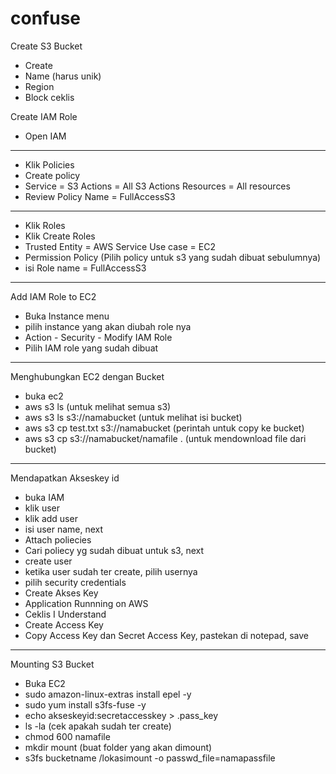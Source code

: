 # confuse

Create S3 Bucket
- Create
- Name (harus unik)
- Region
- Block ceklis

Create IAM Role
- Open IAM
------------------
- Klik Policies
- Create policy
- Service = S3
  Actions = All S3 Actions
  Resources = All resources
- Review Policy
  Name = FullAccessS3
---------------------
- Klik Roles
- Klik Create Roles
- Trusted Entity = AWS Service
  Use case = EC2
- Permission Policy (Pilih policy untuk s3 yang sudah dibuat sebulumnya)
- isi Role name = FullAccessS3

-------------------------
Add IAM Role to EC2
- Buka Instance menu
- pilih instance yang akan diubah role nya
- Action - Security - Modify IAM Role
- Pilih IAM role yang sudah dibuat

-------------------------------------
Menghubungkan EC2 dengan Bucket
- buka ec2
- aws s3 ls (untuk melihat semua s3)
- aws s3 ls s3://namabucket (untuk melihat isi bucket)
- aws s3 cp test.txt s3://namabucket (perintah untuk copy ke bucket)
- aws s3 cp s3://namabucket/namafile .  (untuk mendownload file dari bucket)

**********************************
Mendapatkan Akseskey id
- buka IAM
- klik user
- klik add user
- isi user name, next
- Attach poliecies
- Cari poliecy yg sudah dibuat untuk s3, next
- create user
- ketika user sudah ter create, pilih usernya
- pilih security credentials
- Create Akses Key
- Application Runnning on AWS
- Ceklis I Understand
- Create Access Key
- Copy Access Key dan Secret Access Key, pastekan di notepad, save

***********************************
Mounting S3 Bucket
- Buka EC2
- sudo amazon-linux-extras install epel -y
- sudo yum install s3fs-fuse -y
- echo akseskeyid:secretaccesskey > .pass_key
- ls -la (cek apakah sudah ter create)
- chmod 600 namafile
- mkdir mount (buat folder yang akan dimount)
- s3fs bucketname /lokasimount -o passwd_file=namapassfile

